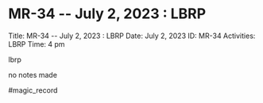 # MR-34 -- July 2, 2023 : LBRP

Title: MR-34 -- July 2, 2023 : LBRP
Date: July 2, 2023
ID: MR-34
Activities: LBRP
Time: 4 pm

lbrp

no notes made

#magic_record
